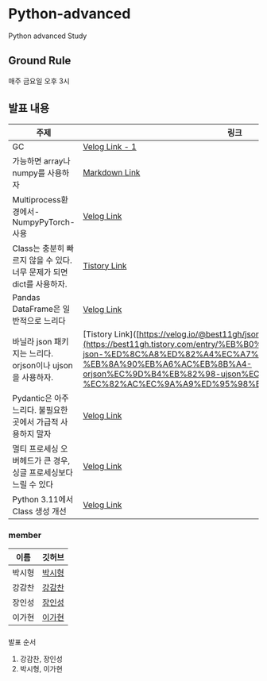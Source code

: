 # Python-advanced
Python advanced Study

## Ground Rule
매주 금요일 오후 3시

## 발표 내용
|주제|링크|
|---|---|
|GC|[Velog Link - 1](https://velog.io/@gsgh3016/%EC%83%81%ED%99%A9%EC%97%90-%EB%94%B0%EB%9D%BC-gc%EA%B0%80-%EB%B3%91%EB%AA%A9%EC%9D%BC-%EC%88%98-%EC%9E%88%EB%8B%A4.-%EC%9D%B4%EB%9F%B0-%EA%B2%BD%EC%9A%B0-gc-%EB%B0%9C%EB%8F%99-%EC%A1%B0%EA%B1%B4%EC%9D%84-%ED%8A%9C%EB%8B%9D%ED%95%A0-%EC%88%98-%EC%9E%88%EB%8B%A4.-1-GC-%EA%B0%9C%EC%9A%94)|
|가능하면 array나 numpy를 사용하자|[Markdown Link](./insung/nparray/README.md)|
|Multiprocess환경에서-NumpyPyTorch-사용|[Velog Link](https://velog.io/@sihyeong671/Multiprocess%ED%99%98%EA%B2%BD%EC%97%90%EC%84%9C-NumpyPyTorch-%EC%82%AC%EC%9A%A9)|
|Class는 충분히 빠르지 않을 수 있다. 너무 문제가 되면 dict를 사용하자.|[Tistory Link]([https://velog.io/@best11gh/classdictionary](https://best11gh.tistory.com/entry/Class%EB%8A%94-%EC%B6%A9%EB%B6%84%ED%9E%88-%EB%B9%A0%EB%A5%B4%EC%A7%80-%EC%95%8A%EC%9D%84-%EC%88%98-%EC%9E%88%EB%8B%A4-%EB%84%88%EB%AC%B4-%EB%AC%B8%EC%A0%9C%EA%B0%80-%EB%90%98%EB%A9%B4-dict%EB%A5%BC-%EC%82%AC%EC%9A%A9%ED%95%98%EC%9E%90))|
|Pandas DataFrame은 일반적으로 느리다|[Velog Link](https://velog.io/@jis4969/Pandas-DataFrame-%EC%83%9D%EC%84%B1%EC%8B%9C-%EB%B0%9C%EC%83%9D%ED%95%98%EB%8A%94-Overhead-%EC%B8%A1%EC%A0%95)|
|바닐라 json 패키지는 느리다. orjson이나 ujson을 사용하자.|[Tistory Link]([https://velog.io/@best11gh/json](https://best11gh.tistory.com/entry/%EB%B0%94%EB%8B%90%EB%9D%BC-json-%ED%8C%A8%ED%82%A4%EC%A7%80%EB%8A%94-%EB%8A%90%EB%A6%AC%EB%8B%A4-orjson%EC%9D%B4%EB%82%98-ujson%EC%9D%84-%EC%82%AC%EC%9A%A9%ED%95%98%EC%9E%90)|
|Pydantic은 아주 느리다. 불필요한 곳에서 가급적 사용하지 말자|[Velog Link](https://velog.io/@sihyeong671/Pydantic%EC%9D%84-%EB%B6%88%ED%95%84%EC%9A%94%ED%95%9C-%EA%B3%B3%EC%97%90%EC%84%9C-%EA%B0%80%EA%B8%89%EC%A0%81-%EC%82%AC%EC%9A%A9%ED%95%98%EC%A7%80-%EB%A7%90%EC%9E%90)|
|멀티 프로세싱 오버헤드가 큰 경우, 싱글 프로세싱보다 느릴 수 있다|[Velog Link](https://velog.io/@jis4969/Python-%EB%A9%80%ED%8B%B0-%ED%94%84%EB%A1%9C%EC%84%B8%EC%8A%A4-%EC%BB%A4%EB%AE%A4%EB%8B%88%EC%BC%80%EC%9D%B4%EC%85%98-%EC%98%A4%EB%B2%84%ED%97%A4%EB%93%9C-%EC%B8%A1%EC%A0%95)|
|Python 3.11에서 Class 생성 개선|[Velog Link](https://velog.io/@jis4969/Python-3.11%EC%97%90%EC%84%9C-%EA%B0%9C%EC%84%A0%EB%90%9C-class-%EC%B4%88%EA%B8%B0%ED%99%94)|

### member
|이름|깃허브|
|---|---|
|박시형|[박시형](https://github.com/sihyeong671)|
|강감찬|[강감찬](https://github.com/gsgh3016)|
|장인성|[장인성](https://github.com/jis4969)|
|이가현|[이가현](https://github.com/best11gh)|

### 
발표 순서
1. 강감찬, 장인성
2. 박시형, 이가현
